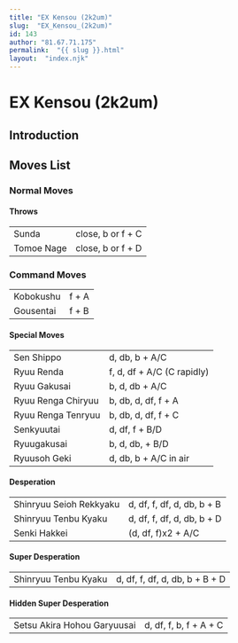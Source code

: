 ```yaml
---
title: "EX Kensou (2k2um)"
slug:  "EX_Kensou_(2k2um)"
id: 143
author: "81.67.71.175"
permalink:  "{{ slug }}.html"
layout:  "index.njk"
---
```


# EX Kensou (2k2um)

## Introduction

## Moves List

### Normal Moves

#### Throws

|            |                   |
|------------|-------------------|
| Sunda      | close, b or f + C |
| Tomoe Nage | close, b or f + D |

### Command Moves

|           |       |
|-----------|-------|
| Kobokushu | f + A |
| Gousentai | f + B |

#### Special Moves

|                    |                            |
|--------------------|----------------------------|
| Sen Shippo         | d, db, b + A/C             |
| Ryuu Renda         | f, d, df + A/C (C rapidly) |
| Ryuu Gakusai       | b, d, db + A/C             |
| Ryuu Renga Chiryuu | b, db, d, df, f + A        |
| Ryuu Renga Tenryuu | b, db, d, df, f + C        |
| Senkyuutai         | d, df, f + B/D             |
| Ryuugakusai        | b, d, db, + B/D            |
| Ryuusoh Geki       | d, db, b + A/C in air      |

#### Desperation

|                         |                            |
|-------------------------|----------------------------|
| Shinryuu Seioh Rekkyaku | d, df, f, df, d, db, b + B |
| Shinryuu Tenbu Kyaku    | d, df, f, df, d, db, b + D |
| Senki Hakkei            | (d, df, f)x2 + A/C         |

#### Super Desperation

|                      |                                |
|----------------------|--------------------------------|
| Shinryuu Tenbu Kyaku | d, df, f, df, d, db, b + B + D |

#### Hidden Super Desperation

|                             |                        |
|-----------------------------|------------------------|
| Setsu Akira Hohou Garyuusai | d, df, f, b, f + A + C |
